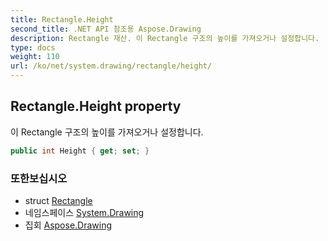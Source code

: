 ```yaml
---
title: Rectangle.Height
second_title: .NET API 참조용 Aspose.Drawing
description: Rectangle 재산. 이 Rectangle 구조의 높이를 가져오거나 설정합니다.
type: docs
weight: 110
url: /ko/net/system.drawing/rectangle/height/
---
```

## Rectangle.Height property

이 Rectangle 구조의 높이를 가져오거나 설정합니다.

```csharp
public int Height { get; set; }
```

### 또한보십시오

* struct [Rectangle](../)
* 네임스페이스 [System.Drawing](../../rectangle/)
* 집회 [Aspose.Drawing](../../../)


